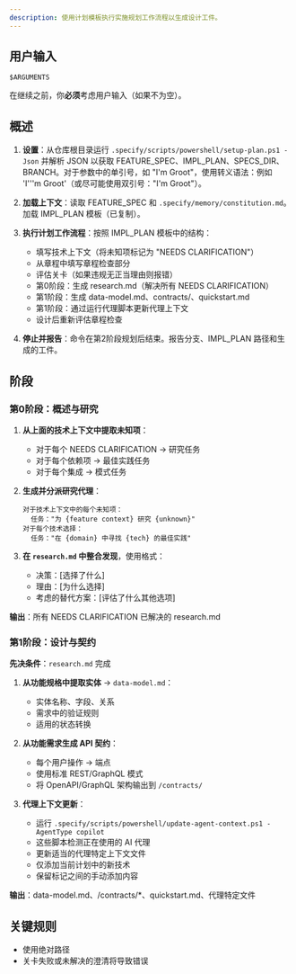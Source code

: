 ```yaml
---
description: 使用计划模板执行实施规划工作流程以生成设计工件。
---
```


## 用户输入

```text
$ARGUMENTS
```

在继续之前，你**必须**考虑用户输入（如果不为空）。

## 概述

1. **设置**：从仓库根目录运行 `.specify/scripts/powershell/setup-plan.ps1 -Json` 并解析 JSON 以获取 FEATURE_SPEC、IMPL_PLAN、SPECS_DIR、BRANCH。对于参数中的单引号，如 "I'm Groot"，使用转义语法：例如 'I'\''m Groot'（或尽可能使用双引号："I'm Groot"）。

2. **加载上下文**：读取 FEATURE_SPEC 和 `.specify/memory/constitution.md`。加载 IMPL_PLAN 模板（已复制）。

3. **执行计划工作流程**：按照 IMPL_PLAN 模板中的结构：
   - 填写技术上下文（将未知项标记为 "NEEDS CLARIFICATION"）
   - 从章程中填写章程检查部分
   - 评估关卡（如果违规无正当理由则报错）
   - 第0阶段：生成 research.md（解决所有 NEEDS CLARIFICATION）
   - 第1阶段：生成 data-model.md、contracts/、quickstart.md
   - 第1阶段：通过运行代理脚本更新代理上下文
   - 设计后重新评估章程检查

4. **停止并报告**：命令在第2阶段规划后结束。报告分支、IMPL_PLAN 路径和生成的工件。

## 阶段

### 第0阶段：概述与研究

1. **从上面的技术上下文中提取未知项**：
   - 对于每个 NEEDS CLARIFICATION → 研究任务
   - 对于每个依赖项 → 最佳实践任务
   - 对于每个集成 → 模式任务

2. **生成并分派研究代理**：
   ```
   对于技术上下文中的每个未知项：
     任务："为 {feature context} 研究 {unknown}"
   对于每个技术选择：
     任务："在 {domain} 中寻找 {tech} 的最佳实践"
   ```

3. **在 `research.md` 中整合发现**，使用格式：
   - 决策：[选择了什么]
   - 理由：[为什么选择]
   - 考虑的替代方案：[评估了什么其他选项]

**输出**：所有 NEEDS CLARIFICATION 已解决的 research.md

### 第1阶段：设计与契约

**先决条件**：`research.md` 完成

1. **从功能规格中提取实体** → `data-model.md`：
   - 实体名称、字段、关系
   - 需求中的验证规则
   - 适用的状态转换

2. **从功能需求生成 API 契约**：
   - 每个用户操作 → 端点
   - 使用标准 REST/GraphQL 模式
   - 将 OpenAPI/GraphQL 架构输出到 `/contracts/`

3. **代理上下文更新**：
   - 运行 `.specify/scripts/powershell/update-agent-context.ps1 -AgentType copilot`
   - 这些脚本检测正在使用的 AI 代理
   - 更新适当的代理特定上下文文件
   - 仅添加当前计划中的新技术
   - 保留标记之间的手动添加内容

**输出**：data-model.md、/contracts/*、quickstart.md、代理特定文件

## 关键规则

- 使用绝对路径
- 关卡失败或未解决的澄清将导致错误